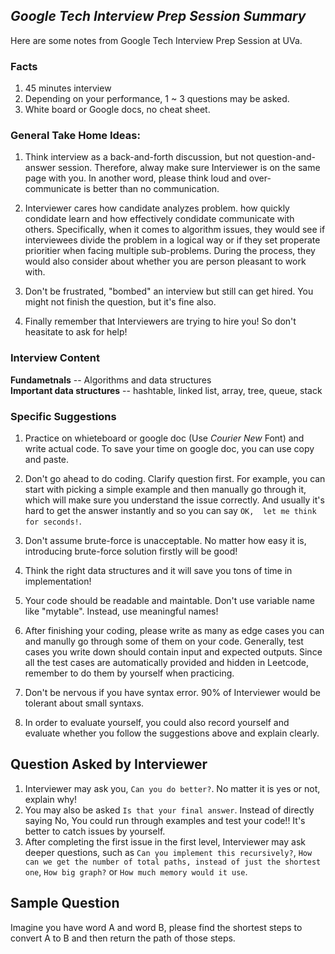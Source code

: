 *Google Tech Interview Prep Session Summary* 
--------
Here are some notes from Google Tech Interview Prep Session at UVa.

### Facts
1. 45 minutes interview
2. Depending on your performance, 1 ~ 3 questions may be asked.
3. White board or Google docs, no cheat sheet.


### General Take Home Ideas:
1. Think interview as a back-and-forth discussion, but not question-and-answer session. Therefore, alway make sure Interviewer is on the same page with you. In another word, please think loud and over-communicate is better than no communication.

2. Interviewer cares how candidate analyzes problem. how quickly condidate learn and  how effectively condidate communicate with others. Specifically, when it comes to algorithm issues, they would see if interviewees divide the problem in a logical way or if they set properate prioritier when facing multiple sub-problems. During the process, they would also consider about whether you are person pleasant to work with.

3. Don't be frustrated, "bombed" an interview but still can get hired. You might not finish the question, but it's fine also.

4. Finally remember that Interviewers are trying to hire you! So don't heasitate to ask for help! 

### Interview Content
**Fundametnals** -- Algorithms and data structures  
**Important data structures** --  hashtable, linked list, array, tree, queue, stack 


### Specific  Suggestions
1. Practice on whieteboard or google doc (Use *Courier New* Font) and write actual code. To save your time on google doc, you can use copy and paste.

3. Don't go ahead to do coding. Clarify question first. For example, you can start with picking a simple example and then manually go through it, which will make sure you understand the issue correctly. And usually it's hard to get the answer instantly and so you can say `OK,  let me think for seconds!`.

4. Don't assume brute-force is unacceptable. No matter how easy it is, introducing brute-force solution firstly will be good! 

5. Think the right data structures and it will save you tons of time in implementation!

6. Your code should be readable and maintable. Don't use variable name like "mytable". Instead, use meaningful names!

7. After finishing your coding, please write as many as edge cases you can and manully go through some of them on your code. Generally, test cases you write down should contain input and expected outputs. Since all the test cases are automatically provided and hidden in Leetcode, remember to do them by yourself when practicing.

8. Don't be nervous if you have syntax error. 90% of Interviewer would be tolerant about small syntaxs.

9. In order to evaluate yourself, you could also record yourself and evaluate whether you follow the suggestions above and explain clearly.


## Question Asked by Interviewer

1. Interviewer may ask you, `Can you do better?`. No matter it is yes or not, explain why! 
2. You may also be asked `Is that your final answer`. Instead of directly saying No, You could run through examples and test your code!! It's better to catch issues by yourself.
3. After completing the first issue in the first level, Interviewer may ask deeper questions, such as `Can you implement this recursively?`, `How can we get the number of total paths, instead of just the shortest one`, `How big graph?` or `How much memory would it use`. 


## Sample Question
Imagine you have word A and word B, please find the shortest steps to convert A to B and then return the path of those steps.

















